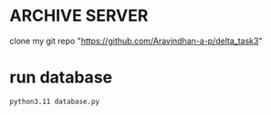 # ARCHIVE SERVER
clone my git repo "https://github.com/Aravindhan-a-p/delta_task3"
# run  database
```
python3.11 database.py
```
